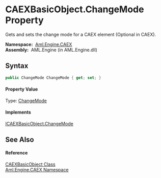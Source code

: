 CAEXBasicObject.ChangeMode Property
===================================
Gets and sets the change mode for a CAEX element (Optional in CAEX).

  **Namespace:**  [Aml.Engine.CAEX][1]  
  **Assembly:**  AML.Engine (in AML.Engine.dll)

Syntax
------

```csharp
public ChangeMode ChangeMode { get; set; }
```

#### Property Value
Type: [ChangeMode][2]
#### Implements
[ICAEXBasicObject.ChangeMode][3]  


See Also
--------

#### Reference
[CAEXBasicObject Class][4]  
[Aml.Engine.CAEX Namespace][1]  

[1]: ../README.md
[2]: ../ChangeMode/README.md
[3]: ../ICAEXBasicObject/ChangeMode.md
[4]: README.md
[5]: https://www.automationml.org
[6]: ../../icons/logoShade.png